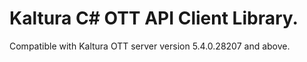 # Kaltura C# OTT API Client Library.
Compatible with Kaltura OTT server version 5.4.0.28207 and above.
